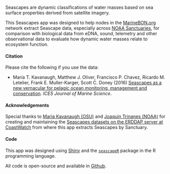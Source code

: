 
Seascapes are dynamic classifications of water masses based on sea surface properties derived from satellite imagery.

This Seascapes app was designed to help nodes in the [MarineBON.org](https://marinebon.org) network extract Seascape data, especially across [NOAA Sanctuaries](https://sanctuaries.noaa.gov), for comparison with biological data from eDNA, sound, telemetry and other observational data to evaluate how dynamic water masses relate to ecosystem function.

#### Citation

Please cite the following if you use the data:

* Maria T. Kavanaugh, Matthew J. Oliver, Francisco P. Chavez, Ricardo M. Letelier, Frank E. Muller-Karger, Scott C. Doney (2016) [Seascapes as a new vernacular for pelagic ocean monitoring, management and conservation](https://doi.org/10.1093/icesjms/fsw086). _ICES Journal of Marine Science_.

#### Acknowledgements

Special thanks to [Maria Kavanaugh (OSU)](https://ceoas.oregonstate.edu/people/maria-kavanaugh) and [Joaquin Trinanes (NOAA)](https://www.aoml.noaa.gov/phod/satprod/contact.php) for creating and maintaining the [Seascapes datasets on the ERDDAP server at CoastWatch](https://cwcgom.aoml.noaa.gov/erddap/search/index.html?page=1&itemsPerPage=1000&searchFor=seascape) from where this app extracts Seascapes by Sanctuary.

#### Code

This app was designed using [Shiny](https://shiny.rstudio.com/) and the [`seascapeR`](https://marinebon.org/seascapeR) package in the R programming language.

<i class="fab fa-github" role="presentation" aria-label="github icon"></i> All code is open-source and available in [Github](https://github.com/marinebon/seascape_app).
